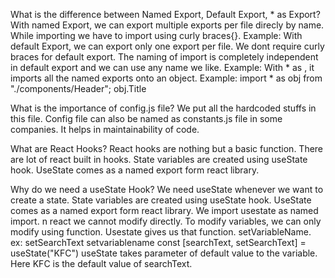 What is the difference between Named Export, Default Export, * as Export?
    With named Export, we can export multiple exports per file direcly by name. While importing we have to import using curly braces{}.
    Example: 
    With default Export, we can export only one export per file. We dont require curly braces for default export.
    The naming of import is completely independent in default export and we can use any name we like.
    Example: 
    With * as , it imports all the named exports onto an object.
    Example:
    import * as obj from "./components/Header";
    obj.Title 

What is the importance of config.js file?
    We put all the hardcoded stuffs in this file. Config file can also be named as constants.js file in some companies.
    It helps in maintainability of code.

What are React Hooks?
    React hooks are nothing but a basic function. There are lot of react built in hooks. 
    State variables are created using useState hook. UseState comes as a named export form react library. 
    
Why do we need a useState Hook?
We need useState whenever we want to create a state.
 State variables are created using useState hook. UseState comes as a named export form react library. 
    We import usestate as named import. 
    n react we cannot modify directly. To modify variables, we can only modify using function. Usestate gives us that function. setVariableName. ex: setSearchText
setvariablename
const [searchText, setSearchText] = useState("KFC")
useState takes parameter of default value to the variable. Here KFC is the default value of searchText.